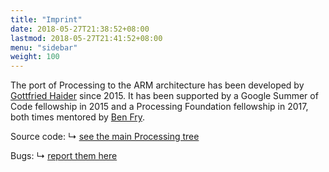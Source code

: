 ```yaml
---
title: "Imprint"
date: 2018-05-27T21:38:52+08:00
lastmod: 2018-05-27T21:41:52+08:00
menu: "sidebar"
weight: 100
---
```


The port of Processing to the ARM architecture has been developed by [Gottfried Haider](https://twitter.com/mrgohai) since 2015. It has been supported by a Google Summer of Code fellowship in 2015 and a Processing Foundation fellowship in 2017, both times mentored by [Ben Fry](http://benfry.com/).

Source code: ↳ [see the main Processing tree](https://github.com/processing/processing)

Bugs: ↳ [report them here](https://github.com/processing/processing/issues/new?labels=arm&assignees=gohai)